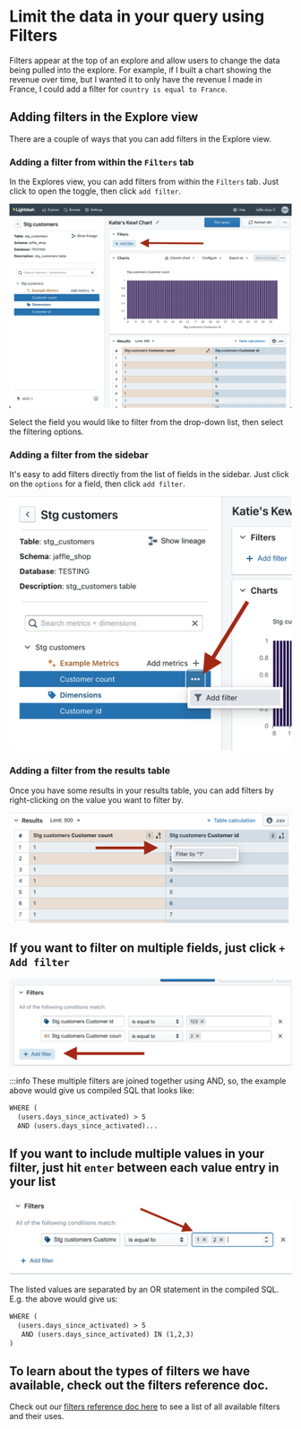 # Limit the data in your query using Filters

Filters appear at the top of an explore and allow users to change the data being pulled into the explore. For example, if I built a chart showing the revenue over time, but I wanted it to only have the revenue I made in France, I could add a filter for `country is equal to France`.

## Adding filters in the Explore view

There are a couple of ways that you can add filters in the Explore view. 

### Adding a filter from within the `Filters` tab

In the Explores view, you can add filters from within the `Filters` tab. Just click to open the toggle, then click `add filter`.

![adding filters from toggle](./assets/adding-filters-from-toggle-1.png)

Select the field you would like to filter from the drop-down list, then select the filtering options.

### Adding a filter from the sidebar

It's easy to add filters directly from the list of fields in the sidebar. Just click on the `options` for a field, then click `add filter`. 

![add-filter-sidebar](assets/add-filter-sidebar.png)

### Adding a filter from the results table

Once you have some results in your results table, you can add filters by right-clicking on the value you want to filter by.

![add-filter-results-table](assets/add-filter-results-table.png)

## If you want to filter on multiple fields, just click `+ Add filter`

![add-filter](assets/add-filter.png)

:::info
These multiple filters are joined together using AND, so, the example above would give us compiled SQL that looks like:
```
WHERE (
  (users.days_since_activated) > 5
  AND (users.days_since_activated)...
```

## If you want to include multiple values in your filter, just hit `enter` between each value entry in your list

![screenshot-multiple-values-filter](assets/screenshot-multiple-values-filter.png)

The listed values are separated by an OR statement in the compiled SQL. E.g. the above would give us:
```
WHERE (
  (users.days_since_activated) > 5
   AND (users.days_since_activated) IN (1,2,3)
)
```

## To learn about the types of filters we have available, check out the filters reference doc. 

Check out our [filters reference doc here](docs.lightdash.com/references/filters) to see a list of all available filters and their uses. 